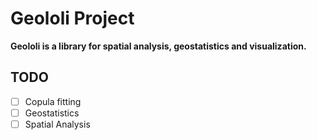 # Geololi Project

**Geololi is a library for spatial analysis, geostatistics and visualization.**



## TODO

- [ ] Copula fitting
- [ ] Geostatistics
- [ ] Spatial Analysis